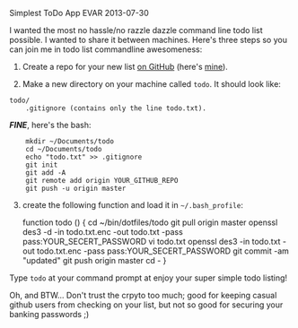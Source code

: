 Simplest ToDo App EVAR
2013-07-30

I wanted the most no hassle/no razzle dazzle command line todo list possible. I wanted to share it between machines.  Here's three steps so you can join me in todo list commandline awesomeness:

1) Create a repo for your new list [on GitHub](https://github.com/) (here's [mine](https://github.com/goggin13/todolist)).

2) Make a new directory on your machine called `todo`.  It should look like:
```
todo/
    .gitignore (contains only the line todo.txt).
```

***FINE***, here's the bash:

        mkdir ~/Documents/todo
        cd ~/Documents/todo
        echo "todo.txt" >> .gitignore
        git init
        git add -A
        git remote add origin YOUR_GITHUB_REPO
        git push -u origin master


3) create the following function and load it in  `~/.bash_profile`:


    function todo () {
        cd ~/bin/dotfiles/todo
        git pull origin master
        openssl des3 -d -in todo.txt.enc -out todo.txt -pass pass:YOUR_SECERT_PASSWORD
        vi todo.txt
        openssl des3 -in todo.txt -out todo.txt.enc -pass pass:YOUR_SECERT_PASSWORD
        git commit -am "updated"
        git push origin master
        cd -
    }

Type `todo` at your command prompt at enjoy your super simple todo listing!

Oh, and BTW... Don't trust the crpyto too much; good for keeping casual github users from checking on your list, but not so good for securing your banking passwords ;)

